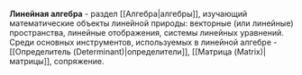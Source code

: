 **Линейная алгебра** - раздел [[Алгебра|алгебры]], изучающий математические объекты линейной природы: векторные (или линейные) пространства, линейные отображения, системы линейных уравнений. Среди основных инструментов, используемых в линейной алгебре - [[Определитель (Determinant)|определители]], [[Матрица (Matrix)|матрицы]], сопряжение.